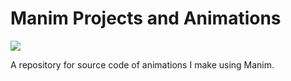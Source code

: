 # Manim Projects and Animations

<p>
  <a href = "https://github.com/3b1b/manim">
    <img src = "https://raw.githubusercontent.com/3b1b/manim/master/logo/cropped.png">
  </a>
</p>

A repository for source code of animations I make using Manim.
